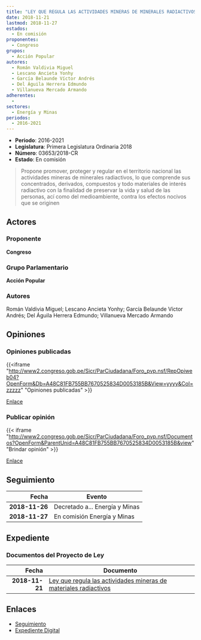 ```yaml
---
title: "LEY QUE REGULA LAS ACTIVIDADES MINERAS DE MINERALES RADIACTIVOS"
date: 2018-11-21
lastmod: 2018-11-27
estados: 
  - En comisión
proponentes: 
  - Congreso
grupos: 
  - Acción Popular
autores: 
  - Román Valdivia Miguel
  - Lescano Ancieta Yonhy
  - García Belaunde Víctor Andrés
  - Del Águila Herrera Edmundo
  - Villanueva Mercado Armando
adherentes: 
  - 
sectores: 
  - Energía y Minas
periodos: 
  - 2016-2021
---
```


- **Periodo**: 2016-2021
- **Legislatura**: Primera Legislatura Ordinaria 2018
- **Número**: 03653/2018-CR
- **Estado**: En comisión

> Propone promover, proteger y regular en el territorio nacional las actividades mineras de minerales radiactivos, lo que comprende sus concentrados, derivados, compuestos y todo materiales de interés radiactivo con la finalidad de preservar la vida y salud de las personas, ací como del medioambiente, contra los efectos nocivos que se originen


## Actores

### Proponente

**Congreso**

### Grupo Parlamentario

**Acción Popular**

### Autores

Román Valdivia Miguel; Lescano Ancieta Yonhy; García Belaunde Víctor Andrés; Del Águila Herrera Edmundo; Villanueva Mercado Armando


## Opiniones

### Opiniones publicadas

{{<iframe "http://www2.congreso.gob.pe/Sicr/ParCiudadana/Foro_pvp.nsf/RepOpiweb04?OpenForm&Db=A48C81FB755BB7670525834D0053185B&View=yyyy&Col=zzzzz" "Opiniones publicadas" >}}

[Enlace](http://www2.congreso.gob.pe/Sicr/ParCiudadana/Foro_pvp.nsf/RepOpiweb04?OpenForm&Db=A48C81FB755BB7670525834D0053185B&View=yyyy&Col=zzzzz)
### Publicar opinión

{{< iframe "http://www2.congreso.gob.pe/Sicr/ParCiudadana/Foro_pvp.nsf/Documentos?OpenForm&ParentUnid=A48C81FB755BB7670525834D0053185B&view" "Brindar opinión" >}}

[Enlace](http://www2.congreso.gob.pe/Sicr/ParCiudadana/Foro_pvp.nsf/Documentos?OpenForm&ParentUnid=A48C81FB755BB7670525834D0053185B&view)

## Seguimiento

| Fecha | Evento |
|------:|--------|
| **2018-11-26** | Decretado a... Energía y Minas|
| **2018-11-27** | En comisión Energía y Minas|


## Expediente


### Documentos del Proyecto de Ley

| Fecha | Documento |
|------:|--------|
| **2018-11-21** | [Ley que regula las actividades mineras de materiales radiactivos](http://www.leyes.congreso.gob.pe/Documentos/2016_2021/Proyectos_de_Ley_y_de_Resoluciones_Legislativas/PL0365320181121..pdf) |

## Enlaces 

- [Seguimiento](http://www2.congreso.gob.pe/Sicr/TraDocEstProc/CLProLey2016.nsf/f7fff46988ca05b1052578e100829cc7/0f194d1f12de85970525834c007f441b?OpenDocument)
- [Expediente Digital](http://www2.congreso.gob.pe/Sicr/TraDocEstProc/CLProLey2016.nsf/f7fff46988ca05b1052578e100829cc7/0f194d1f12de85970525834c007f441b?OpenDocument&Click=05257FB7005EB655.eb71d0cf91d8294e05256cdf006b5706/$Body/0.1C6C)
